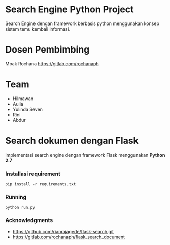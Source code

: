 # Search Engine Python Project
Search Engine dengan framework berbasis python menggunakan konsep sistem temu kembali informasi.

# Dosen Pembimbing
Mbak Rochana https://gitlab.com/rochanaph

# Team
* Hilmawan 
* Aulia
* Yulinda Seven
* Rini
* Abdur

# Search dokumen dengan Flask
implementasi search engine dengan framework Flask menggunakan  **Python 2.7**

### Installasi requirement
```
pip install -r requirements.txt
```

### Running
```
python run.py
```

### Acknowledgments
* https://github.com/rianrajagede/flask-search.git
* https://gitlab.com/rochanaph/flask_search_document

